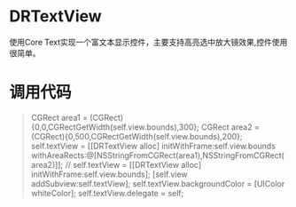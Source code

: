 # DRTextView
使用Core Text实现一个富文本显示控件，主要支持高亮选中放大镜效果,控件使用很简单。
# 调用代码
> CGRect area1 = (CGRect){0,0,CGRectGetWidth(self.view.bounds),300};
    CGRect area2 = (CGRect){0,500,CGRectGetWidth(self.view.bounds),200};
    self.textView = [[DRTextView alloc]
                     initWithFrame:self.view.bounds
                     withAreaRects:@[NSStringFromCGRect(area1),NSStringFromCGRect(area2)]];
//    self.textView = [[DRTextView alloc] initWithFrame:self.view.bounds];
    [self.view addSubview:self.textView];
    self.textView.backgroundColor = [UIColor whiteColor];
    self.textView.delegate = self;
    
